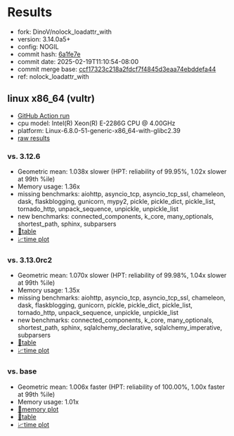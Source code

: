 # Results

- fork: DinoV/nolock_loadattr_with
- version: 3.14.0a5+
- config: NOGIL
- commit hash: [6a1fe7e](https://github.com/DinoV/cpython/commit/6a1fe7e)
- commit date: 2025-02-19T11:10:54-08:00
- commit merge base: [ccf17323c218a2fdcf7f4845d3eaa74ebddefa44](https://github.com/python/cpython/commit/ccf17323c218a2fdcf7f4845d3eaa74ebddefa44)
- ref: nolock_loadattr_with

## linux x86_64 (vultr)

- [GitHub Action run](https://github.com/facebookexperimental/free-threading-benchmarking/actions/runs/13420492072)
- cpu model: Intel(R) Xeon(R) E-2286G CPU @ 4.00GHz
- platform: Linux-6.8.0-51-generic-x86_64-with-glibc2.39
- [raw results](bm-20250219-vultr-x86_64-DinoV-nolock_loadattr_with-3.14.0a5%2B-6a1fe7e.json)

### vs. 3.12.6

- Geometric mean: 1.038x slower (HPT: reliability of 99.95%, 1.02x slower at 99th %ile)
- Memory usage: 1.36x
- missing benchmarks: aiohttp, asyncio_tcp, asyncio_tcp_ssl, chameleon, dask, flaskblogging, gunicorn, mypy2, pickle, pickle_dict, pickle_list, tornado_http, unpack_sequence, unpickle, unpickle_list
- new benchmarks: connected_components, k_core, many_optionals, shortest_path, sphinx, subparsers
- [📄table](bm-20250219-vultr-x86_64-DinoV-nolock_loadattr_with-3.14.0a5%2B-6a1fe7e-vs-3.12.6.md)
- [📈time plot](bm-20250219-vultr-x86_64-DinoV-nolock_loadattr_with-3.14.0a5%2B-6a1fe7e-vs-3.12.6.svg)

### vs. 3.13.0rc2

- Geometric mean: 1.070x slower (HPT: reliability of 99.98%, 1.04x slower at 99th %ile)
- Memory usage: 1.35x
- missing benchmarks: aiohttp, asyncio_tcp, asyncio_tcp_ssl, chameleon, dask, flaskblogging, gunicorn, pickle, pickle_dict, pickle_list, tornado_http, unpack_sequence, unpickle, unpickle_list
- new benchmarks: connected_components, k_core, many_optionals, shortest_path, sphinx, sqlalchemy_declarative, sqlalchemy_imperative, subparsers
- [📄table](bm-20250219-vultr-x86_64-DinoV-nolock_loadattr_with-3.14.0a5%2B-6a1fe7e-vs-3.13.0rc2.md)
- [📈time plot](bm-20250219-vultr-x86_64-DinoV-nolock_loadattr_with-3.14.0a5%2B-6a1fe7e-vs-3.13.0rc2.svg)

### vs. base

- Geometric mean: 1.006x faster (HPT: reliability of 100.00%, 1.00x faster at 99th %ile)
- Memory usage: 1.01x
- [🧠memory plot](bm-20250219-vultr-x86_64-DinoV-nolock_loadattr_with-3.14.0a5%2B-6a1fe7e-vs-base-mem.svg)
- [📄table](bm-20250219-vultr-x86_64-DinoV-nolock_loadattr_with-3.14.0a5%2B-6a1fe7e-vs-base.md)
- [📈time plot](bm-20250219-vultr-x86_64-DinoV-nolock_loadattr_with-3.14.0a5%2B-6a1fe7e-vs-base.svg)

